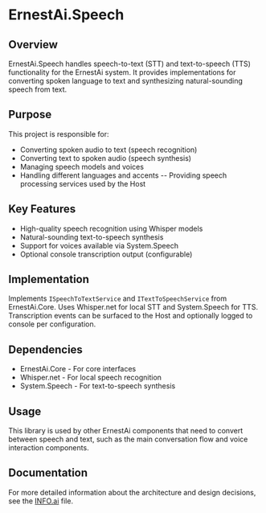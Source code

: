 # ErnestAi.Speech

## Overview
ErnestAi.Speech handles speech-to-text (STT) and text-to-speech (TTS) functionality for the ErnestAi system. It provides implementations for converting spoken language to text and synthesizing natural-sounding speech from text.

## Purpose
This project is responsible for:
- Converting spoken audio to text (speech recognition)
- Converting text to spoken audio (speech synthesis)
- Managing speech models and voices
- Handling different languages and accents
-- Providing speech processing services used by the Host

## Key Features
- High-quality speech recognition using Whisper models
- Natural-sounding text-to-speech synthesis
- Support for voices available via System.Speech
- Optional console transcription output (configurable)

## Implementation
Implements `ISpeechToTextService` and `ITextToSpeechService` from ErnestAi.Core. Uses Whisper.net for local STT and System.Speech for TTS. Transcription events can be surfaced to the Host and optionally logged to console per configuration.

## Dependencies
- ErnestAi.Core - For core interfaces
- Whisper.net - For local speech recognition
- System.Speech - For text-to-speech synthesis

## Usage
This library is used by other ErnestAi components that need to convert between speech and text, such as the main conversation flow and voice interaction components.

## Documentation
For more detailed information about the architecture and design decisions, see the [INFO.ai](./INFO.ai) file.
